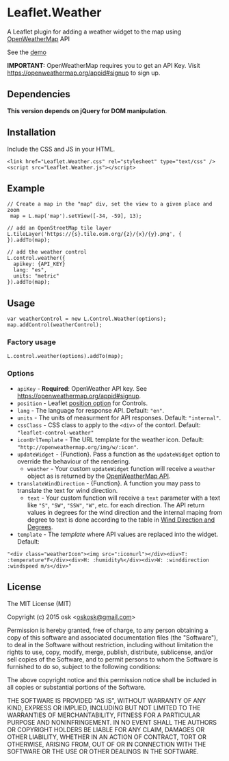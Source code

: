 # Leaflet.Weather

A Leaflet plugin for adding a weather widget to the map using [OpenWeatherMap](http://openweathermap.org/) API

See the [demo](https://oskosk.github.io/Leaflet.Weather)

**IMPORTANT:** OpenWeatherMap requires you to get an API Key.
Visit https://openweathermap.org/appid#signup to sign up.

## Dependencies

**This version depends on jQuery for DOM manipulation**.

## Installation

Include the CSS and JS in your HTML.

    <link href="Leaflet.Weather.css" rel="stylesheet" type="text/css" />
    <script src="Leaflet.Weather.js"></script>

## Example

    // Create a map in the "map" div, set the view to a given place and zoom
     map = L.map('map').setView([-34, -59], 13);

    // add an OpenStreetMap tile layer
    L.tileLayer('https://{s}.tile.osm.org/{z}/{x}/{y}.png', {
    }).addTo(map);

    // add the weather control
    L.control.weather({
      apikey: {API_KEY}
      lang: "es",
      units: "metric"
    }).addTo(map);


## Usage

    var weatherControl = new L.Control.Weather(options);
    map.addControl(weatherControl);

### Factory usage


    L.control.weather(options).addTo(map);

### Options

* `apiKey` - **Required**: OpenWeather API key. See https://openweathermap.org/appid#signup.
* `position` - Leaflet [position option](http://leafletjs.com/reference.html#control-positions) for Controls.
* `lang` - The language for response API. Default: `"en"`.
* `units` - The units of measurment for API responses. Default: `"internal"`.
* `cssClass` - CSS class to apply to the `<div>` of the contorl. Default: `"leaflet-control-weather"`
* `iconUrlTemplate` - The URL template for the weather icon. Default: `"http://openweathermap.org/img/w/:icon"`.
* `updateWidget` - {Function}. Pass a function as the `updateWidget` option to override the behaviour of the rendering.
  * `weather` - Your custom `updateWidget` function will receive a `weather` object as is returned by the
  [OpenWeatherMap API](http://openweathermap.org/api).
* `translateWindDirection` - {Function}. A function you may pass to translate the text for wind direction.
  * `text` - Your custom function will receive a `text` parameter with a text like `"S"`, `"SW"`, `"SSW"`, `"W"`, etc. for each direction.
  The API return values in degrees for the wind direction and the internal maping from degree to text is done according to the table in [Wind Direction and Degrees](http://climate.umn.edu/snow_fence/components/winddirectionanddegreeswithouttable3.htm).
* `template` - The _template_ where API values are replaced into the widget. Default:
```
"<div class="weatherIcon"><img src=":iconurl"></div><div>T: :temperature°F</div><div>H: :humidity%</div><div>W: :winddirection :windspeed m/s</div>"
```

## License

The MIT License (MIT)

Copyright (c) 2015 osk &lt;oskosk@gmail.com&gt;

Permission is hereby granted, free of charge, to any person obtaining a copy
of this software and associated documentation files (the "Software"), to deal
in the Software without restriction, including without limitation the rights
to use, copy, modify, merge, publish, distribute, sublicense, and/or sell
copies of the Software, and to permit persons to whom the Software is
furnished to do so, subject to the following conditions:

The above copyright notice and this permission notice shall be included in all
copies or substantial portions of the Software.

THE SOFTWARE IS PROVIDED "AS IS", WITHOUT WARRANTY OF ANY KIND, EXPRESS OR
IMPLIED, INCLUDING BUT NOT LIMITED TO THE WARRANTIES OF MERCHANTABILITY,
FITNESS FOR A PARTICULAR PURPOSE AND NONINFRINGEMENT. IN NO EVENT SHALL THE
AUTHORS OR COPYRIGHT HOLDERS BE LIABLE FOR ANY CLAIM, DAMAGES OR OTHER
LIABILITY, WHETHER IN AN ACTION OF CONTRACT, TORT OR OTHERWISE, ARISING FROM,
OUT OF OR IN CONNECTION WITH THE SOFTWARE OR THE USE OR OTHER DEALINGS IN THE
SOFTWARE.

